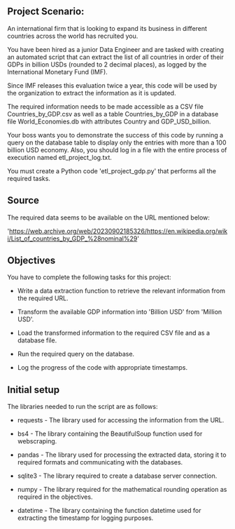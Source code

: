 ## Project Scenario:
An international firm that is looking to expand its business in different countries across the world has recruited you. 

You have been hired as a junior Data Engineer and are tasked with creating an automated script that can extract the list of all countries in order of their GDPs in billion USDs (rounded to 2 decimal places), as logged by the International Monetary Fund (IMF). 

Since IMF releases this evaluation twice a year, this code will be used by the organization to extract the information as it is updated.

The required information needs to be made accessible as a CSV file Countries_by_GDP.csv as well as a table Countries_by_GDP in a database file World_Economies.db with attributes Country and GDP_USD_billion.

Your boss wants you to demonstrate the success of this code by running a query on the database table to display only the entries with more than a 100 billion USD economy. Also, you should log in a file with the entire process of execution named etl_project_log.txt.

You must create a Python code 'etl_project_gdp.py' that performs all the required tasks.
 
## Source
The required data seems to be available on the URL mentioned below:

'https://web.archive.org/web/20230902185326/https://en.wikipedia.org/wiki/List_of_countries_by_GDP_%28nominal%29'

## Objectives
You have to complete the following tasks for this project:
- Write a data extraction function to retrieve the relevant information from the required URL.

- Transform the available GDP information into 'Billion USD' from 'Million USD'.

- Load the transformed information to the required CSV file and as a database file.

- Run the required query on the database.

- Log the progress of the code with appropriate timestamps.
  

## Initial setup
The libraries needed to run the script are as follows:

- requests - The library used for accessing the information from the URL.

- bs4 - The library containing the BeautifulSoup function used for webscraping.

- pandas - The library used for processing the extracted data, storing it to required formats and communicating with the databases.

- sqlite3 - The library required to create a database server connection.

- numpy - The library required for the mathematical rounding operation as required in the objectives.

- datetime - The library containing the function datetime used for extracting the timestamp for logging purposes.
